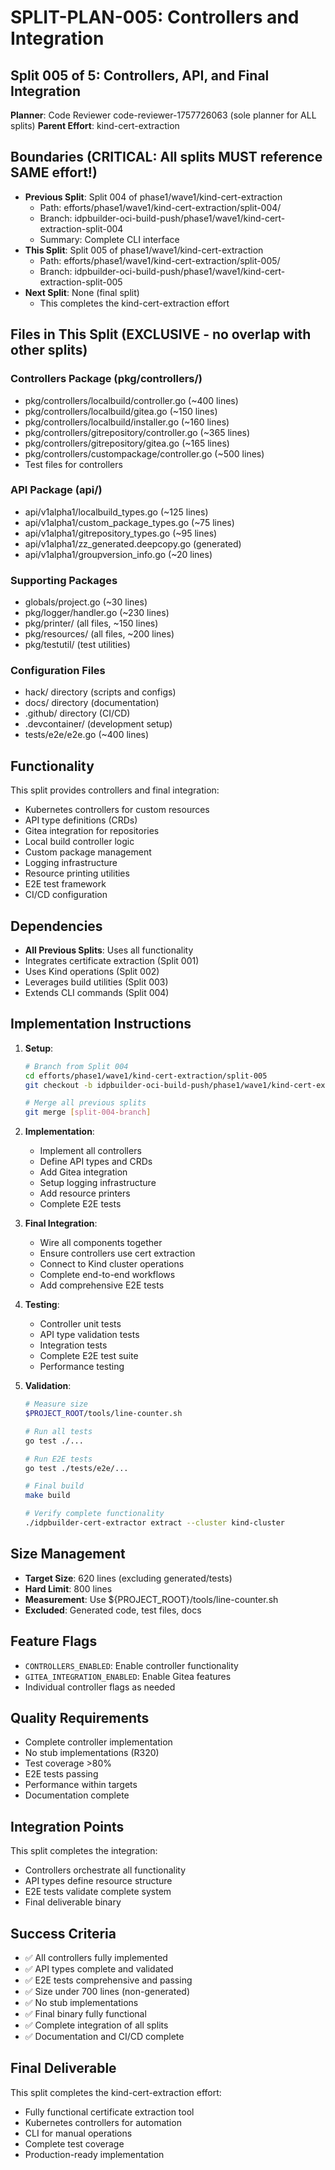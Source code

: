 # SPLIT-PLAN-005: Controllers and Integration
## Split 005 of 5: Controllers, API, and Final Integration
**Planner**: Code Reviewer code-reviewer-1757726063 (sole planner for ALL splits)
**Parent Effort**: kind-cert-extraction

<!-- ORCHESTRATOR METADATA PLACEHOLDER - DO NOT REMOVE -->
<!-- The orchestrator will add infrastructure metadata below: -->
<!-- WORKING_DIRECTORY, BRANCH, REMOTE, BASE_BRANCH, etc. -->
<!-- SW Engineers MUST read this metadata to navigate to the correct directory -->
<!-- END PLACEHOLDER -->

## Boundaries (CRITICAL: All splits MUST reference SAME effort!)
- **Previous Split**: Split 004 of phase1/wave1/kind-cert-extraction
  - Path: efforts/phase1/wave1/kind-cert-extraction/split-004/
  - Branch: idpbuilder-oci-build-push/phase1/wave1/kind-cert-extraction-split-004
  - Summary: Complete CLI interface
- **This Split**: Split 005 of phase1/wave1/kind-cert-extraction
  - Path: efforts/phase1/wave1/kind-cert-extraction/split-005/
  - Branch: idpbuilder-oci-build-push/phase1/wave1/kind-cert-extraction-split-005
- **Next Split**: None (final split)
  - This completes the kind-cert-extraction effort

## Files in This Split (EXCLUSIVE - no overlap with other splits)
### Controllers Package (pkg/controllers/)
- pkg/controllers/localbuild/controller.go (~400 lines)
- pkg/controllers/localbuild/gitea.go (~150 lines)
- pkg/controllers/localbuild/installer.go (~160 lines)
- pkg/controllers/gitrepository/controller.go (~365 lines)
- pkg/controllers/gitrepository/gitea.go (~165 lines)
- pkg/controllers/custompackage/controller.go (~500 lines)
- Test files for controllers

### API Package (api/)
- api/v1alpha1/localbuild_types.go (~125 lines)
- api/v1alpha1/custom_package_types.go (~75 lines)
- api/v1alpha1/gitrepository_types.go (~95 lines)
- api/v1alpha1/zz_generated.deepcopy.go (generated)
- api/v1alpha1/groupversion_info.go (~20 lines)

### Supporting Packages
- globals/project.go (~30 lines)
- pkg/logger/handler.go (~230 lines)
- pkg/printer/ (all files, ~150 lines)
- pkg/resources/ (all files, ~200 lines)
- pkg/testutil/ (test utilities)

### Configuration Files
- hack/ directory (scripts and configs)
- docs/ directory (documentation)
- .github/ directory (CI/CD)
- .devcontainer/ (development setup)
- tests/e2e/e2e.go (~400 lines)

## Functionality
This split provides controllers and final integration:
- Kubernetes controllers for custom resources
- API type definitions (CRDs)
- Gitea integration for repositories
- Local build controller logic
- Custom package management
- Logging infrastructure
- Resource printing utilities
- E2E test framework
- CI/CD configuration

## Dependencies
- **All Previous Splits**: Uses all functionality
- Integrates certificate extraction (Split 001)
- Uses Kind operations (Split 002)
- Leverages build utilities (Split 003)
- Extends CLI commands (Split 004)

## Implementation Instructions
1. **Setup**:
   ```bash
   # Branch from Split 004
   cd efforts/phase1/wave1/kind-cert-extraction/split-005
   git checkout -b idpbuilder-oci-build-push/phase1/wave1/kind-cert-extraction-split-005
   
   # Merge all previous splits
   git merge [split-004-branch]
   ```

2. **Implementation**:
   - Implement all controllers
   - Define API types and CRDs
   - Add Gitea integration
   - Setup logging infrastructure
   - Add resource printers
   - Complete E2E tests

3. **Final Integration**:
   - Wire all components together
   - Ensure controllers use cert extraction
   - Connect to Kind cluster operations
   - Complete end-to-end workflows
   - Add comprehensive E2E tests

4. **Testing**:
   - Controller unit tests
   - API type validation tests
   - Integration tests
   - Complete E2E test suite
   - Performance testing

5. **Validation**:
   ```bash
   # Measure size
   $PROJECT_ROOT/tools/line-counter.sh
   
   # Run all tests
   go test ./...
   
   # Run E2E tests
   go test ./tests/e2e/...
   
   # Final build
   make build
   
   # Verify complete functionality
   ./idpbuilder-cert-extractor extract --cluster kind-cluster
   ```

## Size Management
- **Target Size**: 620 lines (excluding generated/tests)
- **Hard Limit**: 800 lines
- **Measurement**: Use ${PROJECT_ROOT}/tools/line-counter.sh
- **Excluded**: Generated code, test files, docs

## Feature Flags
- `CONTROLLERS_ENABLED`: Enable controller functionality
- `GITEA_INTEGRATION_ENABLED`: Enable Gitea features
- Individual controller flags as needed

## Quality Requirements
- Complete controller implementation
- No stub implementations (R320)
- Test coverage >80%
- E2E tests passing
- Performance within targets
- Documentation complete

## Integration Points
This split completes the integration:
- Controllers orchestrate all functionality
- API types define resource structure
- E2E tests validate complete system
- Final deliverable binary

## Success Criteria
- ✅ All controllers fully implemented
- ✅ API types complete and validated
- ✅ E2E tests comprehensive and passing
- ✅ Size under 700 lines (non-generated)
- ✅ No stub implementations
- ✅ Final binary fully functional
- ✅ Complete integration of all splits
- ✅ Documentation and CI/CD complete

## Final Deliverable
This split completes the kind-cert-extraction effort:
- Fully functional certificate extraction tool
- Kubernetes controllers for automation
- CLI for manual operations
- Complete test coverage
- Production-ready implementation